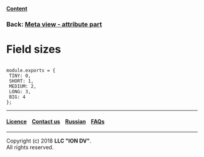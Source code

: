 #### [Content](/docs/en/index.md)
### Back: [Meta view - attribute part](/docs/en/2_system_description/metadata_structure/meta_view/meta_view_attribute.md)

# Field sizes
 ```
 
module.exports = {
  TINY: 0,
  SHORT: 1,
  MEDIUM: 2,
  LONG: 3,
  BIG: 4
};
```
--------------------------------------------------------------------------  


 #### [Licence](/LICENCE.md) &ensp;  [Contact us](https://iondv.com) &ensp;  [Russian](/docs/ru/2_system_description/metadata_structure/meta_view/field_sizes.md)   &ensp; [FAQs](/faqs.md)   <div><img src="https://mc.iondv.com/watch/local/docs/framework" style="position:absolute; left:-9999px;" height=1 width=1 alt="iondv metrics"></div>       



--------------------------------------------------------------------------  

Copyright (c) 2018 **LLC "ION DV"**.  
All rights reserved. 